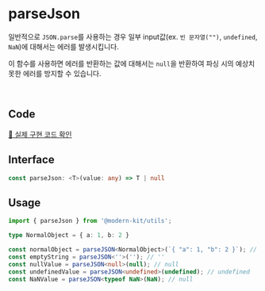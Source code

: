 # parseJson

일반적으로 `JSON.parse`를 사용하는 경우 일부 input값(ex. `빈 문자열("")`, `undefined`, `NaN`)에 대해서는 에러를 발생시킵니다. 

이 함수를 사용하면 에러를 반환하는 값에 대해서는 `null`을 반환하여 파싱 시의 예상치 못한 에러를 방지할 수 있습니다. 

<br />

## Code
[🔗 실제 구현 코드 확인](https://github.com/modern-agile-team/modern-kit/blob/main/packages/utils/src/common/parseJson/index.ts)

## Interface
```ts title="typescript"
const parseJson: <T>(value: any) => T | null
```

## Usage
```ts title="typescript"
import { parseJson } from '@modern-kit/utils';

type NormalObject = { a: 1, b: 2 }

const normalObject = parseJSON<NormalObject>(`{ "a": 1, "b": 2 }`); // { a: 1, b: 2 }
const emptyString = parseJSON<''>(''); // ''
const nullValue = parseJSON<null>(null); // null
const undefinedValue = parseJSON<undefined>(undefined); // undefined
const NaNValue = parseJSON<typeof NaN>(NaN); // null
```